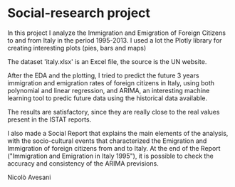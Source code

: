 # Social-research project
In this project I analyze the Immigration and Emigration of Foreign Citizens to and from Italy in the period 1995-2013.
I used a lot the Plotly library for creating interesting plots (pies, bars and maps)

The dataset 'italy.xlsx' is an Excel file, the source is the UN website.

After the EDA and the plotting, I tried to predict the future 3 years immigration and emigration rates of foreign citizens in Italy, using both polynomial and linear regression, and ARIMA, an interesting machine learning tool to predic future data using the historical data available.

The results are satisfactory, since they are really close to the real values present in the ISTAT reports.

I also made a Social Report that explains the main elements of the analysis, with the socio-cultural events that characterized the Emigration and Immigration of foreign citizens from and to Italy. 
At the end of the Report ("Immigration and Emigration in Italy 1995"), it is possible to check the accuracy and consistency of the ARIMA previsions.

Nicolò Avesani
